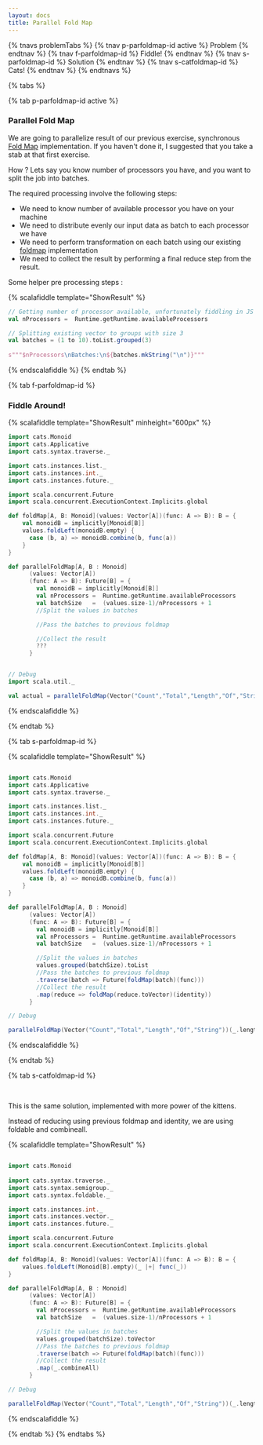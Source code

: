 ```yaml
---
layout: docs 
title: Parallel Fold Map 
--- 
```


{% tnavs problemTabs %}
    {% tnav p-parfoldmap-id active %} Problem  {% endtnav %}
    {% tnav f-parfoldmap-id %} Fiddle!  {% endtnav %}
    {% tnav s-parfoldmap-id %} Solution {% endtnav %}
    {% tnav s-catfoldmap-id %} Cats! {% endtnav %}
{% endtnavs %}

{% tabs %} 

{% tab p-parfoldmap-id active %} 

<h3>Parallel Fold Map</h3>

We are going to parallelize result of our previous exercise, synchronous [Fold Map](foldmap) implementation. 
If you haven't done it, I suggested that you take a stab at that first exercise.

How ? Lets say you know number of processors you have, and you want to split the job into batches.

The required processing involve the following steps:
- We need to know number of available processor you have on your machine
- We need to distribute evenly our input data as batch to each processor we have
- We need to perform transformation on each batch using our existing [foldmap](foldmap) implementation
- We need to collect the result by performing a final reduce step from the result. 

Some helper pre processing steps :

{% scalafiddle template="ShowResult" %}

```scala 
// Getting number of processor available, unfortunately fiddling in JS we only have one of this
val nProcessors =  Runtime.getRuntime.availableProcessors

// Splitting existing vector to groups with size 3 
val batches = (1 to 10).toList.grouped(3)
 
s"""$nProcessors\nBatches:\n${batches.mkString("\n")}"""
```
{% endscalafiddle %}
{% endtab %} 

{% tab f-parfoldmap-id %} 

<h3>Fiddle Around!</h3>

{% scalafiddle template="ShowResult" minheight="600px" %}

```scala 
import cats.Monoid
import cats.Applicative             
import cats.syntax.traverse._       

import cats.instances.list._        
import cats.instances.int._
import cats.instances.future._

import scala.concurrent.Future 
import scala.concurrent.ExecutionContext.Implicits.global

def foldMap[A, B: Monoid](values: Vector[A])(func: A => B): B = {
    val monoidB = implicitly[Monoid[B]]
    values.foldLeft(monoidB.empty) {
      case (b, a) => monoidB.combine(b, func(a))
    }
}

def parallelFoldMap[A, B : Monoid]
      (values: Vector[A])
      (func: A => B): Future[B] = {
        val monoidB = implicitly[Monoid[B]]
        val nProcessors =  Runtime.getRuntime.availableProcessors
        val batchSize   =  (values.size-1)/nProcessors + 1
        //Split the values in batches 

        //Pass the batches to previous foldmap 

        //Collect the result
        ???
      }


// Debug 
import scala.util._ 

val actual = parallelFoldMap(Vector("Count","Total","Length","Of","String"))(_.length).map(println)

```
{% endscalafiddle %}

{% endtab %}

{% tab s-parfoldmap-id  %} 

{% scalafiddle template="ShowResult" %}

```scala 

import cats.Monoid
import cats.Applicative             
import cats.syntax.traverse._       

import cats.instances.list._        
import cats.instances.int._
import cats.instances.future._

import scala.concurrent.Future 
import scala.concurrent.ExecutionContext.Implicits.global

def foldMap[A, B: Monoid](values: Vector[A])(func: A => B): B = {
    val monoidB = implicitly[Monoid[B]]
    values.foldLeft(monoidB.empty) {
      case (b, a) => monoidB.combine(b, func(a))
    }
}

def parallelFoldMap[A, B : Monoid]
      (values: Vector[A])
      (func: A => B): Future[B] = {
        val monoidB = implicitly[Monoid[B]]
        val nProcessors =  Runtime.getRuntime.availableProcessors
        val batchSize   =  (values.size-1)/nProcessors + 1

        //Split the values in batches 
        values.grouped(batchSize).toList
        //Pass the batches to previous foldmap 
        .traverse(batch => Future(foldMap(batch)(func)))
        //Collect the result
        .map(reduce => foldMap(reduce.toVector)(identity))
      }

// Debug 

parallelFoldMap(Vector("Count","Total","Length","Of","String"))(_.length).map(println)

```
{% endscalafiddle %}

{% endtab %}


{% tab s-catfoldmap-id  %} 

<br>

This is the same solution, implemented with more power of the kittens.

Instead of reducing using previous foldmap and identity, we are using foldable and combineall.

{% scalafiddle template="ShowResult" %}

```scala 

import cats.Monoid
     
import cats.syntax.traverse._       
import cats.syntax.semigroup._
import cats.syntax.foldable._

import cats.instances.int._
import cats.instances.vector._        
import cats.instances.future._

import scala.concurrent.Future 
import scala.concurrent.ExecutionContext.Implicits.global

def foldMap[A, B: Monoid](values: Vector[A])(func: A => B): B = {
    values.foldLeft(Monoid[B].empty)(_ |+| func(_))
}

def parallelFoldMap[A, B : Monoid]
      (values: Vector[A])
      (func: A => B): Future[B] = {
        val nProcessors =  Runtime.getRuntime.availableProcessors
        val batchSize   =  (values.size-1)/nProcessors + 1

        //Split the values in batches 
        values.grouped(batchSize).toVector
        //Pass the batches to previous foldmap 
        .traverse(batch => Future(foldMap(batch)(func)))
        //Collect the result
        .map(_.combineAll)
      }

// Debug 

parallelFoldMap(Vector("Count","Total","Length","Of","String"))(_.length).map(println)
```
{% endscalafiddle %}

{% endtab %}
{% endtabs %}
